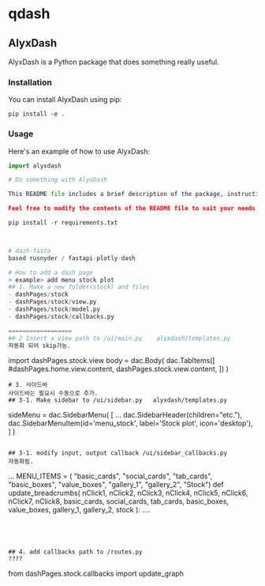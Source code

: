 # qdash

## AlyxDash
AlyxDash is a Python package that does something really useful.

### Installation
You can install AlyxDash using pip:
```shell
pip install -e .
```

### Usage
Here's an example of how to use AlyxDash:
```python
import alyxdash

# Do something with AlyxDash

This README file includes a brief description of the package, instructions for installing and using the package, a section on contributing to the package, and a statement on the package's license.

Feel free to modify the contents of the README file to suit your needs and to accurately describe your package's functionality.

pip install -r requirements.txt



# dash-fasta
based rusnyder / fastapi-plotly-dash

# How to add a dash page
> example> add menu stock plot
## 1. Make a new folder(stock) and files
- dashPages/stock
- dashPages/stock/view.py
- dashPages/stock/model.py
- dashPages/stock/callbacks.py

==================
## 2 Insert a view path to /ui/main.py    alyxdash/templates.py
자동화 되어 skip가능.
```
import dashPages.stock.view
body = dac.Body(
    dac.TabItems([
        #dashPages.home.view.content,
        dashPages.stock.view.content,
    ])
)
```
# 3. 사이드바
사이드바는 필요시 수동으로 추가.
## 3-1. Make sidebar to /ui/sidebar.py   alyxdash/templates.py
```
sideMenu = 	dac.SidebarMenu(
    [ ...
        dac.SidebarHeader(children="etc."),
        dac.SidebarMenuItem(id='menu_stock', label='Stock plot',  icon='desktop'),
    ]
)
```

## 3-1. modify input, output callback /ui/sidebar_callbacks.py
자동화됨.
```
...
MENU_ITEMS = ( "basic_cards", "social_cards", "tab_cards",
               "basic_boxes", "value_boxes",
               "gallery_1", "gallery_2",
               "Stock")
def update_breadcrumbs( nClick1, nClick2, nClick3, nClick4, nClick5, nClick6, nClick7, nClick8,
    basic_cards, social_cards, tab_cards, basic_boxes, value_boxes, gallery_1, gallery_2, stock ):
....

```




## 4. add callbacks path to /routes.py
????
```
from dashPages.stock.callbacks import update_graph
```